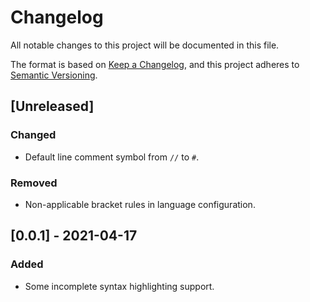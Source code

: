 # Changelog
All notable changes to this project will be documented in this file.

The format is based on [Keep a Changelog](https://keepachangelog.com/en/1.0.0/),
and this project adheres to [Semantic Versioning](https://semver.org/spec/v2.0.0.html).

## [Unreleased]
### Changed
- Default line comment symbol from `//` to `#`.

### Removed
- Non-applicable bracket rules in language configuration.

## [0.0.1] - 2021-04-17
### Added
- Some incomplete syntax highlighting support.